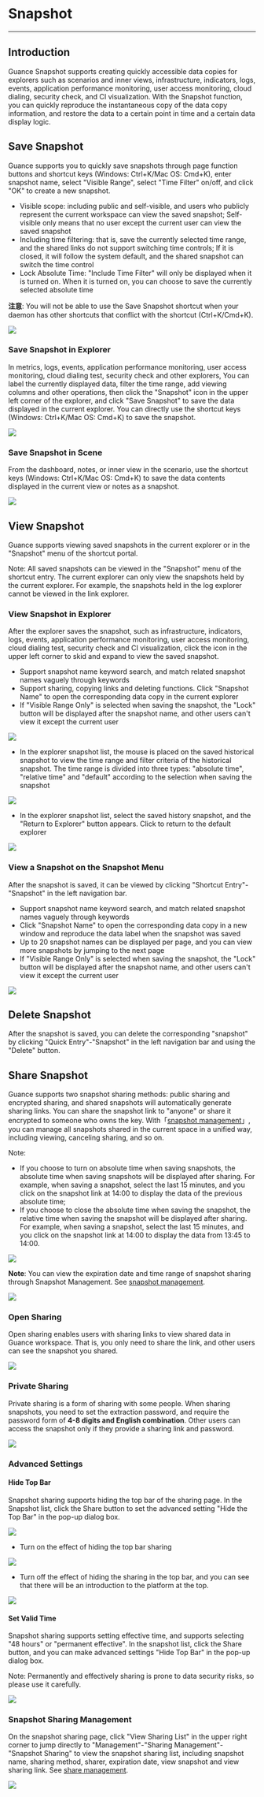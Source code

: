 # Snapshot
---


## Introduction

Guance Snapshot supports creating quickly accessible data copies for explorers such as scenarios and inner views, infrastructure, indicators, logs, events, application performance monitoring, user access monitoring, cloud dialing, security check, and CI visualization. With the Snapshot function, you can quickly reproduce the instantaneous copy of the data copy information, and restore the data to a certain point in time and a certain data display logic.


## Save Snapshot

Guance supports you to quickly save snapshots through page function buttons and shortcut keys (Windows: Ctrl+K/Mac OS: Cmd+K), enter snapshot name, select "Visible Range", select "Time Filter" on/off, and click "OK" to create a new snapshot.

- Visible scope: including public and self-visible, and users who publicly represent the current workspace can view the saved snapshot; Self-visible only means that no user except the current user can view the saved snapshot
- Including time filtering: that is, save the currently selected time range, and the shared links do not support switching time controls; If it is closed, it will follow the system default, and the shared snapshot can switch the time control
- Lock Absolute Time: "Include Time Filter" will only be displayed when it is turned on. When it is turned on, you can choose to save the currently selected absolute time

**注意**: You will not be able to use the Save Snapshot shortcut when your daemon has other shortcuts that conflict with the shortcut (Ctrl+K/Cmd+K).

![](img/6.snapshot_0.png)


### Save Snapshot in Explorer

In metrics, logs, events, application performance monitoring, user access monitoring, cloud dialing test, security check and other explorers, You can label the currently displayed data, filter the time range, add viewing columns and other operations, then click the "Snapshot" icon in the upper left corner of the explorer, and click "Save Snapshot" to save the data displayed in the current explorer. You can directly use the shortcut keys (Windows: Ctrl+K/Mac OS: Cmd+K) to save the snapshot.

![](img/6.snapshot_1.png)

### Save Snapshot in Scene

From the dashboard, notes, or inner view in the scenario, use the shortcut keys (Windows: Ctrl+K/Mac OS: Cmd+K) to save the data contents displayed in the current view or notes as a snapshot.

![](img/6.snapshot_3.png)


## View Snapshot

Guance supports viewing saved snapshots in the current explorer or in the "Snapshot" menu of the shortcut portal.

Note: All saved snapshots can be viewed in the "Snapshot" menu of the shortcut entry. The current explorer can only view the snapshots held by the current explorer. For example, the snapshots held in the log explorer cannot be viewed in the link explorer.

### View Snapshot in Explorer

After the explorer saves the snapshot, such as infrastructure, indicators, logs, events, application performance monitoring, user access monitoring, cloud dialing test, security check and CI visualization, click the icon in the upper left corner to skid and expand to view the saved snapshot.

- Support snapshot name keyword search, and match related snapshot names vaguely through keywords
- Support sharing, copying links and deleting functions. Click "Snapshot Name" to open the corresponding data copy in the current explorer
- If "Visible Range Only" is selected when saving the snapshot, the "Lock" button will be displayed after the snapshot name, and other users can't view it except the current user

![](img/6.snapshot_4.png)

- In the explorer snapshot list, the mouse is placed on the saved historical snapshot to view the time range and filter criteria of the historical snapshot. The time range is divided into three types: "absolute time", "relative time" and "default" according to the selection when saving the snapshot

![](img/6.snapshot_5.png)

- In the explorer snapshot list, select the saved history snapshot, and the "Return to Explorer" button appears. Click to return to the default explorer

![](img/6.snapshot_1.1.png)



### View a Snapshot on the Snapshot Menu

After the snapshot is saved, it can be viewed by clicking "Shortcut Entry"-"Snapshot" in the left navigation bar.

- Support snapshot name keyword search, and match related snapshot names vaguely through keywords
- Click "Snapshot Name" to open the corresponding data copy in a new window and reproduce the data label when the snapshot was saved
- Up to 20 snapshot names can be displayed per page, and you can view more snapshots by jumping to the next page
- If "Visible Range Only" is selected when saving the snapshot, the "Lock" button will be displayed after the snapshot name, and other users can't view it except the current user

![](img/6.snapshot_6.png)


## Delete Snapshot

After the snapshot is saved, you can delete the corresponding "snapshot" by clicking "Quick Entry"-"Snapshot" in the left navigation bar and using the "Delete" button.


## Share Snapshot

Guance supports two snapshot sharing methods: public sharing and encrypted sharing, and shared snapshots will automatically generate sharing links. You can share the snapshot link to "anyone" or share it encrypted to someone who owns the key. With「[snapshot management](../management/snapshot.md)」, you can manage all snapshots shared in the current space in a unified way, including viewing, canceling sharing, and so on.

Note:

- If you choose to turn on absolute time when saving snapshots, the absolute time when saving snapshots will be displayed after sharing. For example, when saving a snapshot, select the last 15 minutes, and you click on the snapshot link at 14:00 to display the data of the previous absolute time;
- If you choose to close the absolute time when saving the snapshot, the relative time when saving the snapshot will be displayed after sharing. For example, when saving a snapshot, select the last 15 minutes, and you click on the snapshot link at 14:00 to display the data from 13:45 to 14:00.

![](img/8.snap_5.png)

**Note**: You can view the expiration date and time range of snapshot sharing through Snapshot Management. See [snapshot management](../management/snapshot.md).

![](img/8.snap_6.png)


### Open Sharing

Open sharing enables users with sharing links to view shared data in Guance workspace. That is, you only need to share the link, and other users can see the snapshot you shared.

![](img/6.share_1.png)


### Private Sharing

Private sharing is a form of sharing with some people. When sharing snapshots, you need to set the extraction password, and require the password form of **4-8 digits and English combination**. Other users can access the snapshot only if they provide a sharing link and password.

![](img/6.share_2.png)

### Advanced Settings


#### Hide Top Bar

Snapshot sharing supports hiding the top bar of the sharing page. In the Snapshot list, click the Share button to set the advanced setting "Hide the Top Bar" in the pop-up dialog box.

![](img/6.share_3.png)

- Turn on the effect of hiding the top bar sharing

![](img/12.share_pic_2.png)

- Turn off the effect of hiding the sharing in the top bar, and you can see that there will be an introduction to the platform at the top.

![](img/12.share_pic_3.png)

#### Set Valid Time

Snapshot sharing supports setting effective time, and supports selecting "48 hours" or "permanent effective". In the snapshot list, click the Share button, and you can make advanced settings "Hide Top Bar" in the pop-up dialog box.

Note: Permanently and effectively sharing is prone to data security risks, so please use it carefully.

![](img/6.share_4.png)


### Snapshot Sharing Management

On the snapshot sharing page, click "View Sharing List" in the upper right corner to jump directly to "Management"-"Sharing Management"-"Snapshot Sharing" to view the snapshot sharing list, including snapshot name, sharing method, sharer, expiration date, view snapshot and view sharing link. See [share management](../management/share-management.md).

![](img/6.share_1.png)



